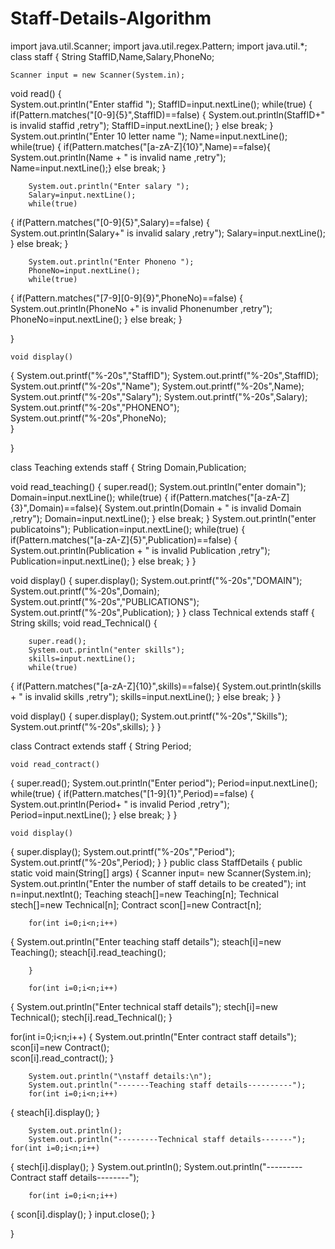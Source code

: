 # Staff-Details-Algorithm


import java.util.Scanner;
import java.util.regex.Pattern;
import java.util.*;
class staff
{
	String StaffID,Name,Salary,PhoneNo;
	
	Scanner input = new Scanner(System.in);
void read()
{	
		System.out.println("Enter  staffid ");
		StaffID=input.nextLine();
		while(true)
{
			if(Pattern.matches("[0-9]{5}",StaffID)==false)
			{
				System.out.println(StaffID+" is invalid staffid ,retry");
				StaffID=input.nextLine();
			}
else
				break;
		}
		System.out.println("Enter 10 letter name ");
		Name=input.nextLine();
		while(true)
{
			if(Pattern.matches("[a-zA-Z]{10}",Name)==false){
				System.out.println(Name + "   is invalid name ,retry");
				Name=input.nextLine();}
			else
				break;
		}
		
		System.out.println("Enter salary ");
		Salary=input.nextLine();
		while(true)
{
			if(Pattern.matches("[0-9]{5}",Salary)==false)
{
				System.out.println(Salary+" is invalid salary ,retry");
				Salary=input.nextLine();
}
			else
				break;
		}
		
		System.out.println("Enter Phoneno ");
		PhoneNo=input.nextLine();
		while(true)
{
			if(Pattern.matches("[7-9][0-9]{9}",PhoneNo)==false)
{
				System.out.println(PhoneNo  +" is invalid Phonenumber 
                                           ,retry");
				PhoneNo=input.nextLine();
}
			else
				break;
		}
		
}
			
	void display()
{
		System.out.printf("%-20s","StaffID");
		System.out.printf("%-20s",StaffID);
		System.out.printf("%-20s","Name");
		System.out.printf("%-20s",Name);
		System.out.printf("%-20s","Salary");
		System.out.printf("%-20s",Salary);
		System.out.printf("%-20s","PHONENO");
		System.out.printf("%-20s",PhoneNo);		
	}
	
}

class Teaching extends staff
{
	String Domain,Publication;
	
void read_teaching()
{
		super.read();
		System.out.println("enter domain");
		Domain=input.nextLine();
		while(true)
{
			if(Pattern.matches("[a-zA-Z]{3}",Domain)==false){
			System.out.println(Domain + "   is invalid Domain  ,retry");
			Domain=input.nextLine();
}
		else
			break;
	}
	System.out.println("enter publicatoins");
	Publication=input.nextLine();
	while(true)
{
		if(Pattern.matches("[a-zA-Z]{5}",Publication)==false)
{
			System.out.println(Publication + "   is invalid Publication ,retry");
			Publication=input.nextLine();
}
		else
			break;
	}
}
 
void display()
{
	 super.display();
	 System.out.printf("%-20s","DOMAIN");
	 System.out.printf("%-20s",Domain);
	 System.out.printf("%-20s","PUBLICATIONS");
	 System.out.printf("%-20s",Publication);
 }
}
class Technical extends staff
{
	String skills;
	void read_Technical()
{
		
		super.read();
		System.out.println("enter skills");
		skills=input.nextLine();
		while(true)
{
			if(Pattern.matches("[a-zA-Z]{10}",skills)==false){
			System.out.println(skills + "   is invalid skills ,retry");
			skills=input.nextLine();
}
		else
			break;
	}
}
	

void display()
{
		super.display();
		System.out.printf("%-20s","Skills");
		System.out.printf("%-20s",skills);
}
}	
		
class Contract extends staff
{
	String Period;
	
	void read_contract()
{
		super.read();
		System.out.println("Enter period");
		Period=input.nextLine();
		while(true)
{
			if(Pattern.matches("[1-9]{1}",Period)==false)
{
				System.out.println(Period+ "   is invalid Period ,retry");
				Period=input.nextLine();
}
			else
				break;
		}
}

	void display()
{
		super.display();
		System.out.printf("%-20s","Period");
		System.out.printf("%-20s",Period);
	}
}
public class StaffDetails
 {
	public static void main(String[] args) 
{
		Scanner input= new Scanner(System.in);
		System.out.println("Enter the number of staff details to be created");
		int n=input.nextInt();
		Teaching steach[]=new Teaching[n];
		Technical stech[]=new Technical[n];
		Contract scon[]=new Contract[n];



		for(int i=0;i<n;i++)
{
			System.out.println("Enter teaching staff details");
			steach[i]=new Teaching();
			steach[i].read_teaching();
				
		}
			
		for(int i=0;i<n;i++)
{
			System.out.println("Enter technical staff details");
			stech[i]=new Technical();
			stech[i].read_Technical();
		}
			
for(int i=0;i<n;i++)
{
			System.out.println("Enter contract staff details");
			scon[i]=new Contract();									
      scon[i].read_contract();
		}
			
		System.out.println("\nstaff details:\n");
		System.out.println("-------Teaching staff details----------");
		for(int i=0;i<n;i++)
{
			steach[i].display();
		}
			 
		System.out.println();
		System.out.println("---------Technical staff details-------");					
    for(int i=0;i<n;i++)
{
	stech[i].display();
		}
		System.out.println();
		System.out.println("---------Contract staff details--------");
				
		for(int i=0;i<n;i++)
{
				scon[i].display();
		}
		input.close();
	}

}

